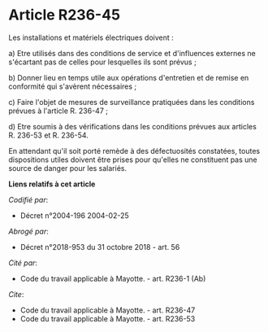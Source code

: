 # Article R236-45

Les installations et matériels électriques doivent : 

a) Etre utilisés dans des conditions de service et d'influences externes ne s'écartant pas de celles pour lesquelles ils sont
prévus ; 

b) Donner lieu en temps utile aux opérations d'entretien et de remise en conformité qui s'avèrent nécessaires ; 

c) Faire l'objet de mesures de surveillance pratiquées dans les conditions prévues à l'article R. 236-47 ; 

d) Etre soumis à des vérifications dans les conditions prévues aux articles R. 236-53 et R. 236-54.

En attendant qu'il soit porté remède à des défectuosités constatées, toutes dispositions utiles doivent être prises pour
qu'elles ne constituent pas une source de danger pour les salariés.

**Liens relatifs à cet article**

_Codifié par_:

  - Décret n°2004-196 2004-02-25

_Abrogé par_:

  - Décret n°2018-953 du 31 octobre 2018 - art. 56

_Cité par_:

  - Code du travail applicable à Mayotte. - art. R236-1 (Ab)

_Cite_:

  - Code du travail applicable à Mayotte. - art. R236-47
  - Code du travail applicable à Mayotte. - art. R236-53
